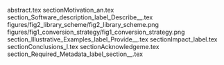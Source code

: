 abstract.tex
sectionMotivation_an.tex
section_Software_description_label_Describe__.tex
figures/fig2_library_scheme/fig2_library_scheme.png
figures/fig1_conversion_strategy/fig1_conversion_strategy.png
section_Illustrative_Examples_label_Provide__.tex
sectionImpact_label.tex
sectionConclusions_l.tex
sectionAcknowledgeme.tex
section_Required_Metadata_label_section__.tex